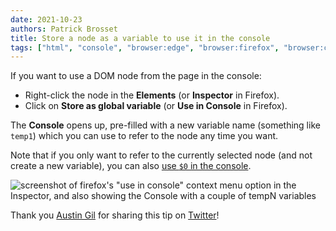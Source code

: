 ```yaml
---
date: 2021-10-23
authors: Patrick Brosset
title: Store a node as a variable to use it in the console
tags: ["html", "console", "browser:edge", "browser:firefox", "browser:chrome", "browser:safari"]
---
```

If you want to use a DOM node from the page in the console:

* Right-click the node in the **Elements** (or **Inspector** in Firefox).
* Click on **Store as global variable** (or **Use in Console** in Firefox).

The **Console** opens up, pre-filled with a new variable name (something like `temp1`) which you can use to refer to the node any time you want.

Note that if you only want to refer to the currently selected node (and not create a new variable), you can also [use `$0` in the console](/tips/en/get-current-element-in-console).

![screenshot of firefox's "use in console" context menu option in the Inspector, and also showing the Console with a couple of tempN variables](/assets/img/store-node-as-variable.png)

Thank you [Austin Gil](https://austingil.com/) for sharing this tip on [Twitter](https://twitter.com/Stegosource/status/1451294683024355328)!
